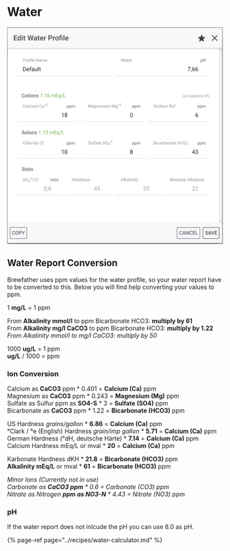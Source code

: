 # Water

![Enter your water report values as ppm \(mg/l\)](../.gitbook/assets/image%20%288%29.png)

## Water Report Conversion

Brewfather uses ppm values for the water profile, so your water report have to be converted to this. Below you will find help converting your values to ppm.

1 **mg/L** = 1 ppm

From **Alkalinity mmol/l** to ppm Bicarbonate HCO3: **multiply by 61**  
From **Alkalinity mg/l CaCO3** to ppm Bicarbonate HCO3: **multiply by 1.22**  
_From Alkalinity mmol/l to mg/l CaCO3: multiply by 50_  
  
1000 **ug/L** = 1 ppm  
**ug/L** / 1000 = ppm

### Ion Conversion

Calcium as **CaCO3** ppm \* 0.401 = **Calcium \(Ca\)** ppm  
Magnesium as **CaCO3** ppm \* 0.243 = **Magnesium \(Mg\)** ppm  
Sulfate as Sulfur ppm as **SO4-S** \* 3 = **Sulfate \(SO4\)** ppm  
Bicarbonate as **CaCO3** ppm \* 1.22 = **Bicarbonate \(HCO3\)** ppm  
  
US Hardness _grains/gallon_ \* **6.86** = **Calcium \(Ca\)** ppm  
°Clark / °e \(English\) Hardness _grain/imp gallon_ \* **5.71** = **Calcium \(Ca\)** ppm  
German Hardness \(°dH, deutsche Härte\) \* **7.14** = **Calcium \(Ca\)** ppm  
Calcium Hardness mEq/L or mval \* **20** = **Calcium \(Ca\)** ppm  
  
Karbonate Hardness dKH \* **21.8** = **Bicarbonate \(HCO3\)** ppm  
**Alkalinity mEq/L** or mval \* **61** = **Bicarbonate \(HCO3\)** ppm  
  
_Minor Ions \(Currently not in use\)_  
_Carbonate as **CaCO3 ppm** \* 0.6 = Carbonate \(CO3\) ppm  
Nitrate as Nitrogen **ppm as NO3-N** \* 4.43 = Nitrate \(NO3\) ppm_

### pH

If the water report does not inlcude the pH you can use 8.0 as pH.

{% page-ref page="../recipes/water-calculator.md" %}

